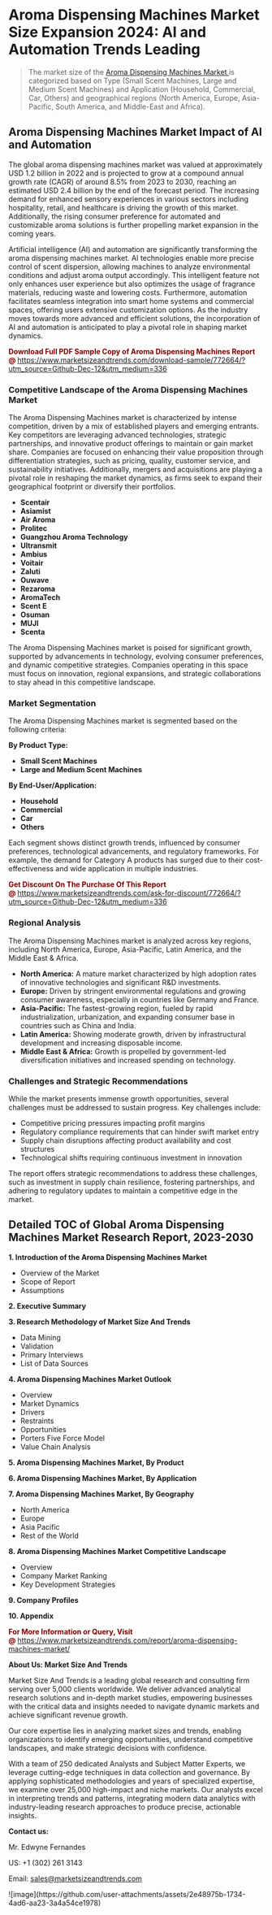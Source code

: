 <H1>Aroma Dispensing Machines Market Size Expansion 2024: AI and Automation Trends Leading</H1><blockquote><p>The market size of the <a href="https://www.marketsizeandtrends.com/download-sample/772664/?utm_source=Github-Dec-12&amp;utm_medium=336" target="_blank">Aroma Dispensing Machines Market </a>is categorized based on Type (Small Scent Machines, Large and Medium Scent Machines) and Application (Household, Commercial, Car, Others) and geographical regions (North America, Europe, Asia-Pacific, South America, and Middle-East and Africa).</p></blockquote><p><h2>Aroma Dispensing Machines Market Impact of AI and Automation</h2><p>The global aroma dispensing machines market was valued at approximately USD 1.2 billion in 2022 and is projected to grow at a compound annual growth rate (CAGR) of around 8.5% from 2023 to 2030, reaching an estimated USD 2.4 billion by the end of the forecast period. The increasing demand for enhanced sensory experiences in various sectors including hospitality, retail, and healthcare is driving the growth of this market. Additionally, the rising consumer preference for automated and customizable aroma solutions is further propelling market expansion in the coming years.</p><p>Artificial intelligence (AI) and automation are significantly transforming the aroma dispensing machines market. AI technologies enable more precise control of scent dispersion, allowing machines to analyze environmental conditions and adjust aroma output accordingly. This intelligent feature not only enhances user experience but also optimizes the usage of fragrance materials, reducing waste and lowering costs. Furthermore, automation facilitates seamless integration into smart home systems and commercial spaces, offering users extensive customization options. As the industry moves towards more advanced and efficient solutions, the incorporation of AI and automation is anticipated to play a pivotal role in shaping market dynamics.</p></p><p><strong><span style="color: #800000;">Download Full PDF Sample Copy of Aroma Dispensing Machines Report @</span>&nbsp;</strong><a href="https://www.marketsizeandtrends.com/download-sample/772664/?utm_source=Github-Dec-12&amp;utm_medium=336">https://www.marketsizeandtrends.com/download-sample/772664/?utm_source=Github-Dec-12&amp;utm_medium=336</a></p><h3>Competitive Landscape of the Aroma Dispensing Machines Market</h3><p>The Aroma Dispensing Machines market is characterized by intense competition, driven by a mix of established players and emerging entrants. Key competitors are leveraging advanced technologies, strategic partnerships, and innovative product offerings to maintain or gain market share. Companies are focused on enhancing their value proposition through differentiation strategies, such as pricing, quality, customer service, and sustainability initiatives. Additionally, mergers and acquisitions are playing a pivotal role in reshaping the market dynamics, as firms seek to expand their geographical footprint or diversify their portfolios.</p><p><strong><p><ul><li>Scentair </li><li> Asiamist </li><li> Air Aroma </li><li> Prolitec </li><li> Guangzhou Aroma Technology </li><li> Ultransmit </li><li> Ambius </li><li> Voitair </li><li> Zaluti </li><li> Ouwave </li><li> Rezaroma </li><li> AromaTech </li><li> Scent E </li><li> Osuman </li><li> MUJI </li><li> Scenta</p></li></ul></p></strong></p><p>The Aroma Dispensing Machines market is poised for significant growth, supported by advancements in technology, evolving consumer preferences, and dynamic competitive strategies. Companies operating in this space must focus on innovation, regional expansions, and strategic collaborations to stay ahead in this competitive landscape.</p><h3>Market Segmentation</h3><p>The Aroma Dispensing Machines market is segmented based on the following criteria:</p><p><strong>By Product Type:</strong></p><p><strong><p><ul><li>Small Scent Machines </li><li> Large and Medium Scent Machines</p></li></ul></p></strong></p><p><strong>By End-User/Application:</strong></p><p><strong><p><ul><li>Household </li><li> Commercial </li><li> Car </li><li> Others</p></li></ul></p></strong></p><p>Each segment shows distinct growth trends, influenced by consumer preferences, technological advancements, and regulatory frameworks. For example, the demand for Category A products has surged due to their cost-effectiveness and wide application in multiple industries.</p><p><strong><span style="color: #800000;">Get Discount On The Purchase Of This Report @&nbsp;</span></strong><a href="https://www.marketsizeandtrends.com/ask-for-discount/772664/?utm_source=Github-Dec-12&amp;utm_medium=336">https://www.marketsizeandtrends.com/ask-for-discount/772664/?utm_source=Github-Dec-12&amp;utm_medium=336</a></p><h3>Regional Analysis</h3><p>The Aroma Dispensing Machines market is analyzed across key regions, including North America, Europe, Asia-Pacific, Latin America, and the Middle East &amp; Africa.</p><ul><li><strong>North America:</strong> A mature market characterized by high adoption rates of innovative technologies and significant R&amp;D investments.</li><li><strong>Europe:</strong> Driven by stringent environmental regulations and growing consumer awareness, especially in countries like Germany and France.</li><li><strong>Asia-Pacific:</strong> The fastest-growing region, fueled by rapid industrialization, urbanization, and expanding consumer base in countries such as China and India.</li><li><strong>Latin America:</strong> Showing moderate growth, driven by infrastructural development and increasing disposable income.</li><li><strong>Middle East &amp; Africa:</strong> Growth is propelled by government-led diversification initiatives and increased spending on technology.</li></ul><h3>Challenges and Strategic Recommendations</h3><p>While the market presents immense growth opportunities, several challenges must be addressed to sustain progress. Key challenges include:</p><ul><li>Competitive pricing pressures impacting profit margins</li><li>Regulatory compliance requirements that can hinder swift market entry</li><li>Supply chain disruptions affecting product availability and cost structures</li><li>Technological shifts requiring continuous investment in innovation</li></ul><p>The report offers strategic recommendations to address these challenges, such as investment in supply chain resilience, fostering partnerships, and adhering to regulatory updates to maintain a competitive edge in the market.</p><h2>Detailed TOC of Global Aroma Dispensing Machines Market Research Report, 2023-2030</h2><p><strong>1. Introduction of the Aroma Dispensing Machines Market</strong></p><ul><li>Overview of the Market</li><li>Scope of Report</li><li>Assumptions&nbsp;</li></ul><p><strong>2. Executive Summary</strong></p><p><strong>3. Research Methodology of <strong>Market Size And Trends</strong></strong></p><ul><li>Data Mining</li><li>Validation</li><li>Primary Interviews</li><li>List of Data Sources&nbsp;</li></ul><p><strong>4. Aroma Dispensing Machines Market Outlook</strong></p><ul><li>Overview</li><li>Market Dynamics</li><li>Drivers</li><li>Restraints</li><li>Opportunities</li><li>Porters Five Force Model</li><li>Value Chain Analysis&nbsp;</li></ul><p><strong>5. Aroma Dispensing Machines Market, By Product</strong></p><p><strong>6. Aroma Dispensing Machines Market, By Application</strong></p><p><strong>7. Aroma Dispensing Machines Market, By Geography</strong></p><ul><li>North America</li><li>Europe</li><li>Asia Pacific</li><li>Rest of the World&nbsp;</li></ul><p><strong>8. Aroma Dispensing Machines Market Competitive Landscape</strong></p><ul><li>Overview</li><li>Company Market Ranking</li><li>Key Development Strategies&nbsp;</li></ul><p><strong>9. Company Profiles</strong></p><p><strong>10. Appendix</strong></p><p><strong><span style="color: #800000;">For More Information or Query, Visit @&nbsp;</span></strong><a href="https://www.marketsizeandtrends.com/report/aroma-dispensing-machines-market/">https://www.marketsizeandtrends.com/report/aroma-dispensing-machines-market/</a></p><p></p><p><strong>About Us:&nbsp;Market Size And Trends</strong></p><p>Market Size And Trends&nbsp;is a leading global research and consulting firm serving over 5,000 clients worldwide. We deliver advanced analytical research solutions and in-depth market studies, empowering businesses with the critical data and insights needed to navigate dynamic markets and achieve significant revenue growth.</p><p>Our core expertise lies in analyzing market sizes and trends, enabling organizations to identify emerging opportunities, understand competitive landscapes, and make strategic decisions with confidence.</p><p>With a team of 250 dedicated Analysts and Subject Matter Experts, we leverage cutting-edge techniques in data collection and governance. By applying sophisticated methodologies and years of specialized expertise, we examine over 25,000 high-impact and niche markets. Our analysts excel in interpreting trends and patterns, integrating modern data analytics with industry-leading research approaches to produce precise, actionable insights.</p><p><strong>Contact us:</strong></p><p>Mr. Edwyne Fernandes</p><p>US: +1 (302) 261 3143</p><p>Email: <a href="mailto:sales@marketsizeandtrends.com">sales@marketsizeandtrends.com</a>&nbsp;</p>
![image](https://github.com/user-attachments/assets/2e48975b-1734-4ad6-aa23-3a4a54ce1978)
